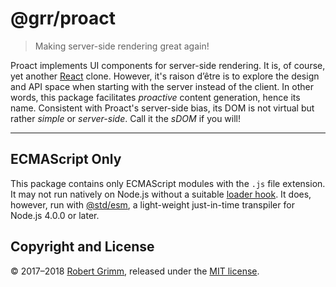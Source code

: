 # @grr/proact

> Making server-side rendering great again!

Proact implements UI components for server-side rendering. It is, of course, yet
another [React](https://reactjs.org) clone. However, it's raison d’être is to
explore the design and API space when starting with the server instead of the
client. In other words, this package facilitates _proactive_ content generation,
hence its name. Consistent with Proact's server-side bias, its DOM is not
virtual but rather _simple_ or _server-side_. Call it the _sDOM_ if you will!

--------------------------------------------------------------------------------

## ECMAScript Only

This package contains only ECMAScript modules with the `.js` file extension. It
may not run natively on Node.js without a suitable [loader
hook](https://nodejs.org/dist/latest-v9.x/docs/api/esm.html#esm_loader_hooks).
It does, however, run with [@std/esm](https://github.com/standard-things/esm),
a light-weight just-in-time transpiler for Node.js 4.0.0 or later.

## Copyright and License

© 2017–2018 [Robert Grimm](http://apparebit.com), released under the [MIT
license](LICENSE).
